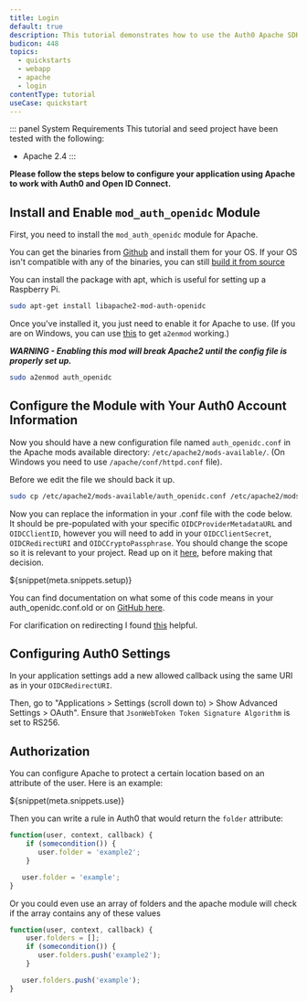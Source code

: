 ```yaml
---
title: Login
default: true
description: This tutorial demonstrates how to use the Auth0 Apache SDK to add authentication and authorization to your web app.
budicon: 448
topics:
  - quickstarts
  - webapp
  - apache
  - login
contentType: tutorial
useCase: quickstart
---
```


::: panel System Requirements
This tutorial and seed project have been tested with the following:
* Apache 2.4
:::

**Please follow the steps below to configure your application using Apache to work with Auth0 and Open ID Connect.**

## Install and Enable `mod_auth_openidc` Module

First, you need to install the `mod_auth_openidc` module for Apache.

You can get the binaries from [Github](https://github.com/zmartzone/mod_auth_openidc/releases) and install them for your OS. If your OS isn't compatible with any of the binaries, you can still [build it from source](https://github.com/zmartzone/mod_auth_openidc/blob/master/INSTALL)

You can install the package with apt, which is useful for setting up a Raspberry Pi.
```bash
sudo apt-get install libapache2-mod-auth-openidc
```

Once you've installed it, you just need to enable it for Apache to use. (If you are on Windows, you can use [this](https://github.com/enderandpeter/win-a2enmod#installation) to get `a2enmod` working.)

**_WARNING - Enabling this mod will break Apache2 until the config file is properly set up._**

```bash
sudo a2enmod auth_openidc
```

## Configure the Module with Your Auth0 Account Information

Now you should have a new configuration file named `auth_openidc.conf` in the Apache mods available directory: `/etc/apache2/mods-available/`. (On Windows you need to use `/apache/conf/httpd.conf` file).

Before we edit the file we should back it up.
```bash
sudo cp /etc/apache2/mods-available/auth_openidc.conf /etc/apache2/mods-available/auth_openidc.conf.old
```
Now you can replace the information in your .conf file with the code below. It should be pre-populated with your specific `OIDCProviderMetadataURL` and `OIDCClientID`, however you will need to add in your `OIDCClientSecret`, `OIDCRedirectURI` and `OIDCCryptoPassphrase`. You should change the scope so it is relevant to your project. Read up on it [here](https://auth0.com/docs/scopes/current#api-scopes), before making that decision.

${snippet(meta.snippets.setup)}

You can find documentation on what some of this code means in your auth_openidc.conf.old or on [GitHub here](https://github.com/zmartzone/mod_auth_openidc/blob/master/auth_openidc.conf).

For clarification on redirecting I found [this](https://auth0.com/docs/users/redirecting-users) helpful.

## Configuring Auth0 Settings

In your application settings add a new allowed callback using the same URI as in your `OIDCRedirectURI`.

Then, go to "Applications > Settings (scroll down to) > Show Advanced Settings > OAuth". Ensure that `JsonWebToken Token Signature Algorithm` is set to RS256.


## Authorization

You can configure Apache to protect a certain location based on an attribute of the user. Here is an example:

${snippet(meta.snippets.use)}

Then you can write a rule in Auth0 that would return the `folder` attribute:

```js
function(user, context, callback) {
    if (somecondition()) {
       user.folder = 'example2';
    }

   user.folder = 'example';
}
```

Or you could even use an array of folders and the apache module will check if the array contains any of these values

```js
function(user, context, callback) {
    user.folders = [];
    if (somecondition()) {
       user.folders.push('example2');
    }

   user.folders.push('example');
}
```

